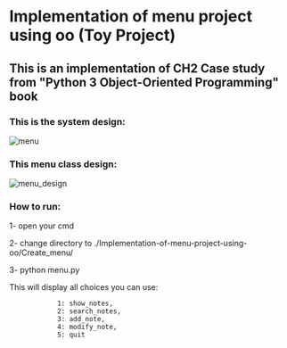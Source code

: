 # Implementation of menu project using oo (Toy Project)

## This is an implementation of CH2 Case study from "Python 3 Object-Oriented Programming" book

### This is the system design:
![menu](https://user-images.githubusercontent.com/47758339/140615634-325813e5-4536-4fa9-9f66-2a8e3e580ef8.jpg)


### This menu class design:
![menu_design](https://user-images.githubusercontent.com/47758339/140615916-e400f829-2ef5-4656-ad11-20423cc4c7b7.jpg)


### How to run:

1- open your cmd

2- change directory to ./Implementation-of-menu-project-using-oo/Create_menu/

3- python menu.py

This will display all choices you can use:

                1: show_notes,
                2: search_notes,
                3: add_note,
                4: modify_note,
                5: quit

